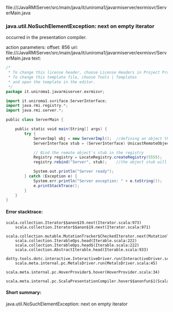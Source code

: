 file://<WORKSPACE>/JavaRMIServer/src/main/java/it/uniroma1/javarmiserver/exrmisvr/ServerMain.java
### java.util.NoSuchElementException: next on empty iterator

occurred in the presentation compiler.

action parameters:
offset: 856
uri: file://<WORKSPACE>/JavaRMIServer/src/main/java/it/uniroma1/javarmiserver/exrmisvr/ServerMain.java
text:
```scala
/*
 * To change this license header, choose License Headers in Project Properties.
 * To change this template file, choose Tools | Templates
 * and open the template in the editor.
 */
package it.uniroma1.javarmiserver.exrmisvr;

import it.uniroma1.svriface.ServerInterface;
import java.rmi.registry.*;
import java.rmi.server.*;

public class ServerMain {

    public static void main(String[] args) {
        try {
            ServerImpl obj = new ServerImpl();  //defining an object that will be the implementation of Serverinterface
            ServerInterface stub = (ServerInterface) UnicastRemoteObject.exportObject(obj, 0);

            // Bind the remote object's stub in the registry
            Registry registry = LocateRegistry.createRegistry(5555);    //in middleware tech we need a standard trusted third party we trust that maps the Server n@@ames and client goes to find it
            registry.rebind("Server", stub);    //the object stub will be mapped in the registry with the name "Server"

            System.out.println("Server ready");
        } catch (Exception e) {
            System.err.println("Server exception: " + e.toString());
            e.printStackTrace();
        }
    }
}

```



#### Error stacktrace:

```
scala.collection.Iterator$$anon$19.next(Iterator.scala:973)
	scala.collection.Iterator$$anon$19.next(Iterator.scala:971)
	scala.collection.mutable.MutationTracker$CheckedIterator.next(MutationTracker.scala:76)
	scala.collection.IterableOps.head(Iterable.scala:222)
	scala.collection.IterableOps.head$(Iterable.scala:222)
	scala.collection.AbstractIterable.head(Iterable.scala:933)
	dotty.tools.dotc.interactive.InteractiveDriver.run(InteractiveDriver.scala:168)
	scala.meta.internal.pc.MetalsDriver.run(MetalsDriver.scala:45)
	scala.meta.internal.pc.HoverProvider$.hover(HoverProvider.scala:34)
	scala.meta.internal.pc.ScalaPresentationCompiler.hover$$anonfun$1(ScalaPresentationCompiler.scala:329)
```
#### Short summary: 

java.util.NoSuchElementException: next on empty iterator